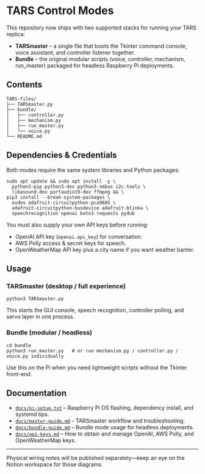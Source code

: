 # TARS Control Modes

This repository now ships with two supported stacks for running your TARS replica:

- **TARSmaster** – a single file that boots the Tkinter command console, voice assistant, and controller listener together.
- **Bundle** – the original modular scripts (voice, controller, mechanism, run_master) packaged for headless Raspberry Pi deployments.

## Contents

```
TARS-files/
├── TARSmaster.py
├── bundle/
│   ├── controller.py
│   ├── mechanism.py
│   ├── run_master.py
│   └── voice.py
└── README.md
```

## Dependencies & Credentials

Both modes require the same system libraries and Python packages:

```
sudo apt update && sudo apt install -y \
  python3-pip python3-dev python3-smbus i2c-tools \
  libasound-dev portaudio19-dev ffmpeg && \
pip3 install --break-system-packages \
  evdev adafruit-circuitpython-pca9685 \
  adafruit-circuitpython-busdevice adafruit-blinka \
  speechrecognition openai boto3 requests pydub
```

You must also supply your own API keys before running:

- OpenAI API key (`openai.api_key`) for conversation.
- AWS Polly access & secret keys for speech.
- OpenWeatherMap API key plus a city name if you want weather banter.

## Usage

### TARSmaster (desktop / full experience)
```
python3 TARSmaster.py
```
This starts the GUI console, speech recognition, controller polling, and servo layer in one process.

### Bundle (modular / headless)
```
cd bundle
python3 run_master.py   # or run mechanism.py / controller.py / voice.py individually
```
Use this on the Pi when you need lightweight scripts without the Tkinter front-end.

## Documentation
- [`docs/pi-setup.txt`](docs/pi-setup.txt) – Raspberry Pi OS flashing, dependency install, and systemd tips.
- [`docs/master-guide.md`](docs/master-guide.md) – TARSmaster workflow and troubleshooting.
- [`docs/bundle-guide.md`](docs/bundle-guide.md) – Bundle mode usage for headless deployments.
- [`docs/api-keys.md`](docs/api-keys.md) – How to obtain and manage OpenAI, AWS Polly, and OpenWeatherMap keys.

---
Physical wiring notes will be published separately—keep an eye on the Notion workspace for those diagrams.
